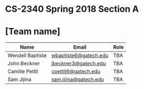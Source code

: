 # CS-2340 Spring 2018 Section A
# [Team name]
| Name  | Email | Role |
| ------------- | ------------- | ------------- |
| Wendell Baptiste  | wbaptiste6@gatech.edu | TBA |
| John Beckner  | jbeckner3@gatech.edu  | TBA |
| Camille Pettit  | cpettit6@gatech.edu | TBA |
| Sam Jijina  | sam.jijina@gatech.edu | TBA |
